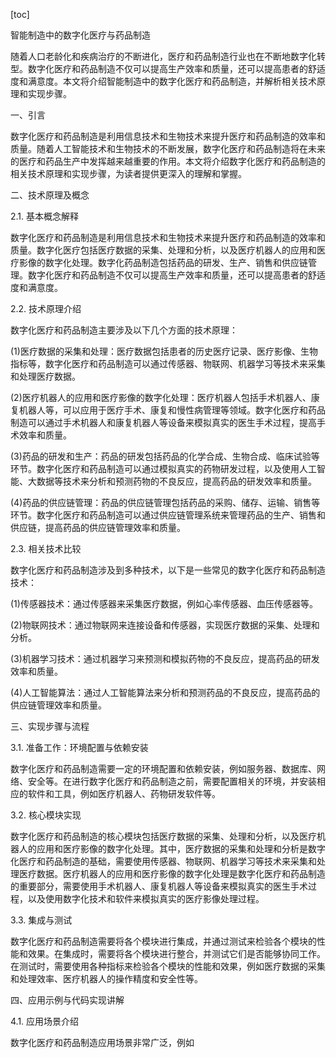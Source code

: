 
[toc]                    
                
                
智能制造中的数字化医疗与药品制造

随着人口老龄化和疾病治疗的不断进化，医疗和药品制造行业也在不断地数字化转型。数字化医疗和药品制造不仅可以提高生产效率和质量，还可以提高患者的舒适度和满意度。本文将介绍智能制造中的数字化医疗和药品制造，并解析相关技术原理和实现步骤。

一、引言

数字化医疗和药品制造是利用信息技术和生物技术来提升医疗和药品制造的效率和质量。随着人工智能技术和生物技术的不断发展，数字化医疗和药品制造将在未来的医疗和药品生产中发挥越来越重要的作用。本文将介绍数字化医疗和药品制造的相关技术原理和实现步骤，为读者提供更深入的理解和掌握。

二、技术原理及概念

2.1. 基本概念解释

数字化医疗和药品制造是利用信息技术和生物技术来提升医疗和药品制造的效率和质量。数字化医疗包括医疗数据的采集、处理和分析，以及医疗机器人的应用和医疗影像的数字化处理。数字化药品制造包括药品的研发、生产、销售和供应链管理。数字化医疗和药品制造不仅可以提高生产效率和质量，还可以提高患者的舒适度和满意度。

2.2. 技术原理介绍

数字化医疗和药品制造主要涉及以下几个方面的技术原理：

(1)医疗数据的采集和处理：医疗数据包括患者的历史医疗记录、医疗影像、生物指标等，数字化医疗和药品制造可以通过传感器、物联网、机器学习等技术来采集和处理医疗数据。

(2)医疗机器人的应用和医疗影像的数字化处理：医疗机器人包括手术机器人、康复机器人等，可以应用于医疗手术、康复和慢性病管理等领域。数字化医疗和药品制造可以通过手术机器人和康复机器人等设备来模拟真实的医生手术过程，提高手术效率和质量。

(3)药品的研发和生产：药品的研发包括药品的化学合成、生物合成、临床试验等环节。数字化医疗和药品制造可以通过模拟真实的药物研发过程，以及使用人工智能、大数据等技术来分析和预测药物的不良反应，提高药品的研发效率和质量。

(4)药品的供应链管理：药品的供应链管理包括药品的采购、储存、运输、销售等环节。数字化医疗和药品制造可以通过供应链管理系统来管理药品的生产、销售和供应链，提高药品的供应链管理效率和质量。

2.3. 相关技术比较

数字化医疗和药品制造涉及到多种技术，以下是一些常见的数字化医疗和药品制造技术：

(1)传感器技术：通过传感器来采集医疗数据，例如心率传感器、血压传感器等。

(2)物联网技术：通过物联网来连接设备和传感器，实现医疗数据的采集、处理和分析。

(3)机器学习技术：通过机器学习来预测和模拟药物的不良反应，提高药品的研发效率和质量。

(4)人工智能算法：通过人工智能算法来分析和预测药品的不良反应，提高药品的供应链管理效率和质量。

三、实现步骤与流程

3.1. 准备工作：环境配置与依赖安装

数字化医疗和药品制造需要一定的环境配置和依赖安装，例如服务器、数据库、网络、安全等。在进行数字化医疗和药品制造之前，需要配置相关的环境，并安装相应的软件和工具，例如医疗机器人、药物研发软件等。

3.2. 核心模块实现

数字化医疗和药品制造的核心模块包括医疗数据的采集、处理和分析，以及医疗机器人的应用和医疗影像的数字化处理。其中，医疗数据的采集和处理和分析是数字化医疗和药品制造的基础，需要使用传感器、物联网、机器学习等技术来采集和处理医疗数据。医疗机器人的应用和医疗影像的数字化处理是数字化医疗和药品制造的重要部分，需要使用手术机器人、康复机器人等设备来模拟真实的医生手术过程，以及使用数字化技术和软件来模拟真实的医疗影像处理过程。

3.3. 集成与测试

数字化医疗和药品制造需要将各个模块进行集成，并通过测试来检验各个模块的性能和效果。在集成时，需要将各个模块进行整合，并测试它们是否能够协同工作。在测试时，需要使用各种指标来检验各个模块的性能和效果，例如医疗数据的采集和处理效率、医疗机器人的操作精度和安全性等。

四、应用示例与代码实现讲解

4.1. 应用场景介绍

数字化医疗和药品制造应用场景非常广泛，例如

